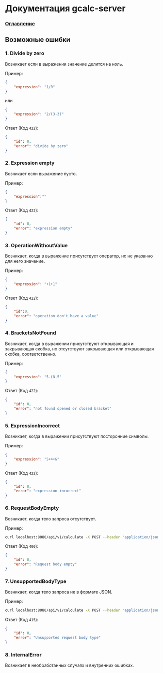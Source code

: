 # Документация gcalc-server

### [Оглавление](./index.md)

## Возможные ошибки
### 1.  Divide by zero
Возникает если в выражении значение делится на ноль.

Пример:
```JSON
{
    "expression": "1/0"
}
```
или
```JSON
{
    "expression": "2/(3-3)"
}
```

Ответ (Код ```422```):
```JSON
{
    "id": 0,
    "error": "divide by zero"
}
```

### 2. Expression empty
Возникает если выражение пусто.

Пример:
```JSON
{
    "expression":""
}
```

Ответ (Код ```422```):
```JSON
{
    "id": 0,
    "error": "expression empty"
}
```

### 3. OperationWithoutValue
Возникает, когда в выражение присутствует оператор, но не указанно для него значение.

Пример:
```JSON
{
    "expression": "+1+1"
}
```

Ответ (Код ```422```):
```JSON
{
    "id":0,
    "error": "operation don't have a value"
}
```

### 4. BracketsNotFound
Возникает, когда в выражении присутствуют открывающая и закрывающая скобка, но отсутствуют закрывающая или открывающая скобка, соответственно.

Пример:
```JSON
{
    "expression": "5-(8-5"
}
```

Ответ (Код ```422```):
```JSON
{
    "id": 0,
    "error": "not found opened or closed bracket"
}
```

### 5. ExpressionIncorrect
Возникает, когда в выражении присутствуют посторонние символы.

Пример:
```JSON
{
    "expression": "5+4+&"
}
```

Ответ (Код ```422```):
```JSON
{
    "id": 0,
    "error": "expression incorrect"
}
```

### 6. RequestBodyEmpty
Возникает, когда тело запроса отсутствует.

Пример:
```Bash
curl localhost:8080/api/v1/calculate -X POST --header "application/json"
```

Ответ (Код ```400```):
```JSON
{
    "id": 0,
    "error": "Request body empty"
}
```

### 7. UnsupportedBodyType
Возникает, когда тело запроса не в формате JSON.

Пример:
```Bash
curl localhost:8080/api/v1/calculate -X POST --header "application/json" --data "1488pashalco"
```

Ответ (Код ```415```):
```JSON
{
    "id": 0,
    "error": "Unsupported request body type"
}
```

### 8. InternalError
Возникает в необработанных случаях и внутренних ошибках.


